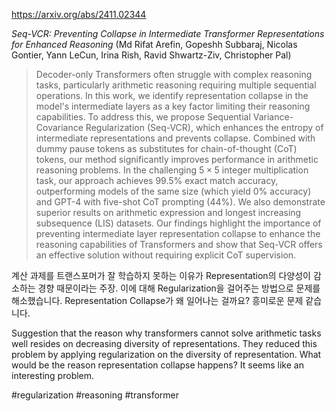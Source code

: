 https://arxiv.org/abs/2411.02344

*Seq-VCR: Preventing Collapse in Intermediate Transformer Representations for Enhanced Reasoning* (Md Rifat Arefin, Gopeshh Subbaraj, Nicolas Gontier, Yann LeCun, Irina Rish, Ravid Shwartz-Ziv, Christopher Pal)

> Decoder-only Transformers often struggle with complex reasoning tasks, particularly arithmetic reasoning requiring multiple sequential operations. In this work, we identify representation collapse in the model's intermediate layers as a key factor limiting their reasoning capabilities. To address this, we propose Sequential Variance-Covariance Regularization (Seq-VCR), which enhances the entropy of intermediate representations and prevents collapse. Combined with dummy pause tokens as substitutes for chain-of-thought (CoT) tokens, our method significantly improves performance in arithmetic reasoning problems. In the challenging $5 \times 5$ integer multiplication task, our approach achieves $99.5\%$ exact match accuracy, outperforming models of the same size (which yield $0\%$ accuracy) and GPT-4 with five-shot CoT prompting ($44\%$). We also demonstrate superior results on arithmetic expression and longest increasing subsequence (LIS) datasets. Our findings highlight the importance of preventing intermediate layer representation collapse to enhance the reasoning capabilities of Transformers and show that Seq-VCR offers an effective solution without requiring explicit CoT supervision.

계산 과제를 트랜스포머가 잘 학습하지 못하는 이유가 Representation의 다양성이 감소하는 경향 때문이라는 주장. 이에 대해 Regularization을 걸어주는 방법으로 문제를 해소했습니다. Representation Collapse가 왜 일어나는 걸까요? 흥미로운 문제 같습니다.

<english>
Suggestion that the reason why transformers cannot solve arithmetic tasks well resides on decreasing diversity of representations. They reduced this problem by applying regularization on the diversity of representation. What would be the reason representation collapse happens? It seems like an interesting problem.
</english>

#regularization #reasoning #transformer 